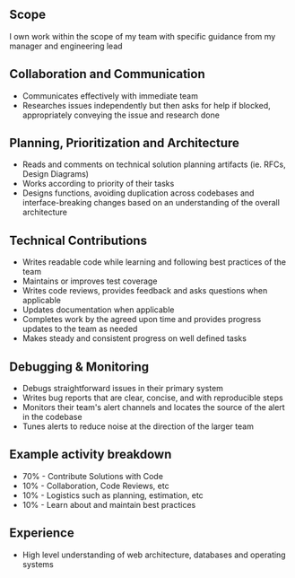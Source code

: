 ## Scope
I own work within the scope of my team with specific guidance from my manager and engineering lead

## Collaboration and Communication
- Communicates effectively with immediate team
- Researches issues independently but then asks for help if blocked, appropriately conveying the issue and research done

## Planning, Prioritization and Architecture
- Reads and comments on technical solution planning artifacts (ie. RFCs, Design Diagrams)
- Works according to priority of their tasks
- Designs functions, avoiding duplication across codebases and interface-breaking changes based on an understanding of the overall architecture
	
## Technical Contributions
- Writes readable code while learning and following best practices of the team
- Maintains or improves test coverage 
- Writes code reviews, provides feedback and asks questions when applicable
- Updates documentation when applicable
- Completes work by the agreed upon time and provides progress updates to the team as needed
- Makes steady and consistent progress on well defined tasks
	
## Debugging & Monitoring
- Debugs straightforward issues in their primary system
- Writes bug reports that are clear, concise, and with reproducible steps
- Monitors their team's alert channels and locates the source of the alert in the codebase
- Tunes alerts to reduce noise at the direction of the larger team

## Example activity breakdown
- 70% - Contribute Solutions with Code
- 10% - Collaboration, Code Reviews, etc
- 10% - Logistics such as planning, estimation, etc
- 10% - Learn about and maintain best practices

## Experience
- High level understanding of web architecture, databases and operating systems
